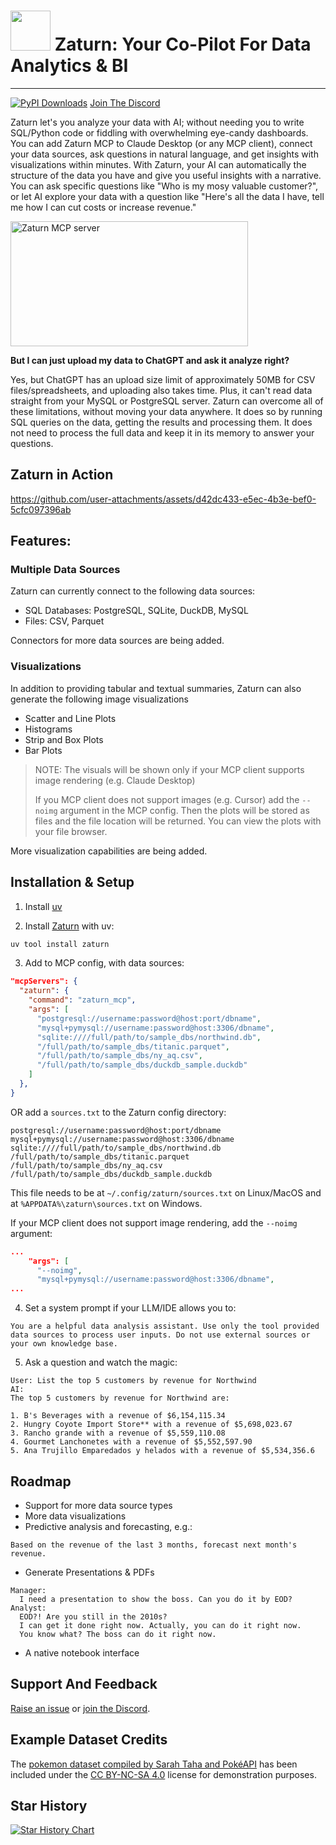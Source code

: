 <h1>
  <img src="https://github.com/kdqed/zaturn/raw/main/brand/logo.png" width="64" height="64">
  <span>Zaturn: Your Co-Pilot For Data Analytics & BI</span>
</h1>

---

[![PyPI Downloads](https://static.pepy.tech/badge/zaturn)](https://pepy.tech/projects/zaturn) [Join The Discord](https://discord.gg/K8mECeVzpQ)

Zaturn let's you analyze your data with AI; without needing you to write SQL/Python code or fiddling with overwhelming eye-candy dashboards. You can add Zaturn MCP to Claude Desktop (or any MCP client), connect your data sources, ask questions in natural language, and get insights with visualizations within minutes. With Zaturn, your AI can automatically the structure of the data you have and give you useful insights with a narrative. You can ask specific questions like "Who is my mosy valuable customer?", or let AI explore your data with a question like "Here's all the data I have, tell me how I can cut costs or increase revenue."

<a href="https://glama.ai/mcp/servers/@kdqed/zaturn">
  <img width="380" height="200" src="https://glama.ai/mcp/servers/@kdqed/zaturn/badge" alt="Zaturn MCP server" />
</a>

**But I can just upload my data to ChatGPT and ask it analyze right?**

Yes, but ChatGPT has an upload size limit of approximately 50MB for CSV files/spreadsheets, and uploading also takes time. Plus, it can't read data straight from your MySQL or PostgreSQL server. Zaturn can overcome all of these limitations, without moving your data anywhere. It does so by running SQL queries on the data, getting the results and processing them. It does not need to process the full data and keep it in its memory to answer your questions.

## Zaturn in Action

https://github.com/user-attachments/assets/d42dc433-e5ec-4b3e-bef0-5cfc097396ab

## Features:

### Multiple Data Sources 
Zaturn can currently connect to the following data sources: 
- SQL Databases: PostgreSQL, SQLite, DuckDB, MySQL
- Files: CSV, Parquet

Connectors for more data sources are being added.

### Visualizations
In addition to providing tabular and textual summaries, Zaturn can also generate the following image visualizations

- Scatter and Line Plots
- Histograms
- Strip and Box Plots
- Bar Plots

> NOTE: The visuals will be shown only if your MCP client supports image rendering (e.g. Claude Desktop)
> 
> If you MCP client does not support images (e.g. Cursor) add the `--noimg` argument in the MCP config. Then the plots will be stored as files and the file location will be returned. You can view the plots with your file browser.

More visualization capabilities are being added.


## Installation & Setup
1. Install [uv](https://docs.astral.sh/uv/getting-started/installation/#installation-methods)

2. Install [Zaturn](https://pypi.org/project/zaturn/) with uv:
```bash
uv tool install zaturn
```

3. Add to MCP config, with data sources:
```json
"mcpServers": {
  "zaturn": {
    "command": "zaturn_mcp",
    "args": [
      "postgresql://username:password@host:port/dbname",
      "mysql+pymysql://username:password@host:3306/dbname",
      "sqlite:////full/path/to/sample_dbs/northwind.db",
      "/full/path/to/sample_dbs/titanic.parquet",
      "/full/path/to/sample_dbs/ny_aq.csv",
      "/full/path/to/sample_dbs/duckdb_sample.duckdb"
    ]
  },
}
```

OR add a `sources.txt` to the Zaturn config directory:
```
postgresql://username:password@host:port/dbname
mysql+pymysql://username:password@host:3306/dbname
sqlite:////full/path/to/sample_dbs/northwind.db
/full/path/to/sample_dbs/titanic.parquet
/full/path/to/sample_dbs/ny_aq.csv
/full/path/to/sample_dbs/duckdb_sample.duckdb
```

This file needs to be at `~/.config/zaturn/sources.txt` on Linux/MacOS and at `%APPDATA%\zaturn\sources.txt` on Windows.

If your MCP client does not support image rendering, add the `--noimg` argument:
```json
...
    "args": [
      "--noimg",
      "mysql+pymysql://username:password@host:3306/dbname",
...
```


4. Set a system prompt if your LLM/IDE allows you to:
```
You are a helpful data analysis assistant. Use only the tool provided data sources to process user inputs. Do not use external sources or your own knowledge base.
```

5. Ask a question and watch the magic:
```
User: List the top 5 customers by revenue for Northwind
AI: 
The top 5 customers by revenue for Northwind are:

1. B's Beverages with a revenue of $6,154,115.34
2. Hungry Coyote Import Store** with a revenue of $5,698,023.67
3. Rancho grande with a revenue of $5,559,110.08
4. Gourmet Lanchonetes with a revenue of $5,552,597.90
5. Ana Trujillo Emparedados y helados with a revenue of $5,534,356.6
```

## Roadmap

- Support for more data source types
- More data visualizations
- Predictive analysis and forecasting, e.g.:
```
Based on the revenue of the last 3 months, forecast next month's revenue.
```
- Generate Presentations & PDFs
```
Manager: 
  I need a presentation to show the boss. Can you do it by EOD?
Analyst: 
  EOD?! Are you still in the 2010s? 
  I can get it done right now. Actually, you can do it right now.
  You know what? The boss can do it right now.
```
- A native notebook interface 

## Support And Feedback

[Raise an issue](https://github.com/kdqed/zaturn/issues) or [join the Discord](https://discord.gg/K8mECeVzpQ).


## Example Dataset Credits

The [pokemon dataset compiled by Sarah Taha and PokéAPI](https://www.kaggle.com/datasets/sarahtaha/1025-pokemon) has been included under the [CC BY-NC-SA 4.0](https://creativecommons.org/licenses/by-nc-sa/4.0/) license for demonstration purposes.

## Star History

[![Star History Chart](https://api.star-history.com/svg?repos=kdqed/zaturn&type=Date)](https://www.star-history.com/#kdqed/zaturn&Date)
